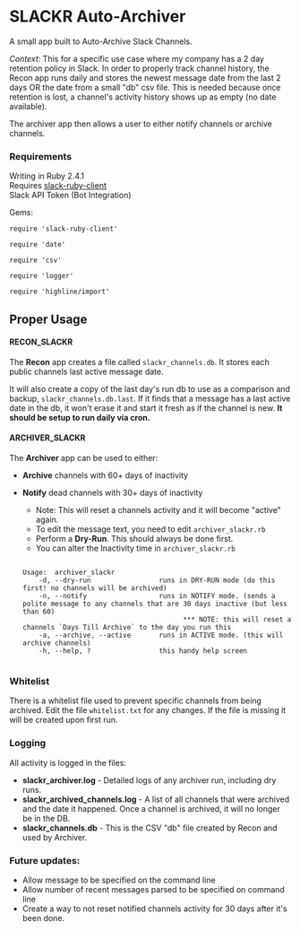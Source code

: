 # SLACKR Auto-Archiver

A small app built to Auto-Archive Slack Channels. 

*Context:* This for a specific use case where my company has a 2 day retention policy in Slack. In order to properly track channel history,
the Recon app runs daily and stores the newest message date from the last 2 days OR the date from a small "db" csv file.  This is needed because once retention is lost, a channel's activity history shows up as empty (no date available).

The archiver app then allows a user to either notify channels or archive channels. 

### Requirements

Writing in Ruby 2.4.1<br>
Requires [slack-ruby-client](https://github.com/slack-ruby/slack-ruby-client)<br>
Slack API Token (Bot Integration)

Gems:
<pre><code>require 'slack-ruby-client'<br>
require 'date'<br>
require 'csv'<br>
require 'logger'<br>
require 'highline/import'<br></code></pre>

## Proper Usage

#### RECON_SLACKR

The **Recon** app creates a file called <code>slackr_channels.db</code>.  It stores each public channels last active message date. 

It will also create a copy of the last day's run db to use as a comparison and backup, <code>slackr_channels.db.last</code>. If it finds that a message has a last active date in the db, it won't erase it and start it fresh as if the channel is new. **It should be setup to run daily via cron.**

#### ARCHIVER_SLACKR

The **Archiver** app can be used to either:

+ **Archive** channels with 60+ days of inactivity
+ **Notify** dead channels with 30+ days of inactivity
  + Note: This will reset a channels activity and it will become "active" again. 
  + To edit the message text, you need to edit <code>archiver_slackr.rb</code>
  + Perform a **Dry-Run**. This should always be done first. 
  + You can alter the Inactivity time in <code>archiver_slackr.rb</code>

  <pre><code>
  Usage:  archiver_slackr <flag>
      -d, --dry-run                 runs in DRY-RUN mode (do this first! no channels will be archived)
      -n, --notify                  runs in NOTIFY mode. (sends a polite message to any channels that are 30 days inactive (but less than 60)
                                          *** NOTE: this will reset a channels `Days Till Archive` to the day you run this
      -a, --archive, --active       runs in ACTIVE mode. (this will archive channels)
      -h, --help, ?                 this handy help screen
      </code></pre>

### Whitelist

There is a whitelist file used to prevent specific channels from being archived.  Edit the file <code>whitelist.txt</code> for any changes.  If the file is missing it will be created upon first run. 

### Logging

All activity is logged in the files: 
+ **slackr_archiver.log** - Detailed logs of any archiver run, including dry runs. 
+ **slackr_archived_channels.log** - A list of all channels that were archived and the date it happened. Once a channel is archived, it will no longer be in the DB. 
+ **slackr_channels.db** - This is the CSV "db" file created by Recon and used by Archiver. 

### Future updates: 
+ Allow message to be specified on the command line
+ Allow number of recent messages parsed to be specified on command line
+ Create a way to not reset notified channels activity for 30 days after it's been done. 

